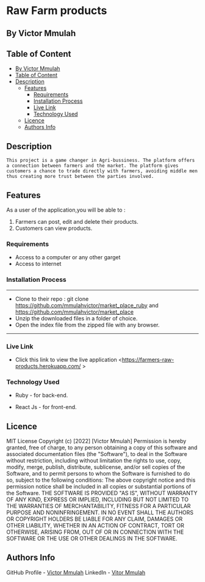 # Raw Farm products

## By Victor Mmulah

## Table of Content

<!-- - [](#) -->
- [By Victor Mmulah](#by-victor-mmulah)
- [Table of Content](#table-of-content)
- [Description](#description)
  - [Features](#features)
    - [Requirements](#requirements)
    - [Installation Process](#installation-process)
    - [Live Link](#live-link)
    - [Technology  Used](#technology--used)
  - [Licence](#licence)
  - [Authors Info](#authors-info)

## Description

    This project is a game changer in Agri-bussiness. The platform offers a connection between farmers and the market. The platform gives customers a chance to trade directly with farmers, avoiding middle men thus creating more trust between the parties involved.

## Features

As a user of the application,you will be able to :

1. Farmers can post, edit and delete their products.
1. Customers can view products.

### Requirements

- Access to  a computer or any other garget
- Access to internet

### Installation Process

 ****

- Clone to their repo : git clone <https://github.com/mmulahvictor/market_place_ruby> and <https://github.com/mmulahvictor/market_place>
- Unzip the downloaded files in a folder of choice.
- Open the index file from the zipped file with any browser.

 ****

### Live Link

- Click this link to view the live application <<https://farmers-raw-products.herokuapp.com/> >

### Technology  Used

- Ruby - for back-end.

- React Js - for front-end.

## Licence

MIT License
Copyright (c) [2022] [Victor Mmulah]
Permission is hereby granted, free of charge, to any person obtaining a copy
of this software and associated documentation files (the "Software"), to deal
in the Software without restriction, including without limitation the rights
to use, copy, modify, merge, publish, distribute, sublicense, and/or sell
copies of the Software, and to permit persons to whom the Software is
furnished to do so, subject to the following conditions:
The above copyright notice and this permission notice shall be included in all
copies or substantial portions of the Software.
THE SOFTWARE IS PROVIDED "AS IS", WITHOUT WARRANTY OF ANY KIND, EXPRESS OR
IMPLIED, INCLUDING BUT NOT LIMITED TO THE WARRANTIES OF MERCHANTABILITY,
FITNESS FOR A PARTICULAR PURPOSE AND NONINFRINGEMENT. IN NO EVENT SHALL THE
AUTHORS OR COPYRIGHT HOLDERS BE LIABLE FOR ANY CLAIM, DAMAGES OR OTHER
LIABILITY, WHETHER IN AN ACTION OF CONTRACT, TORT OR OTHERWISE, ARISING FROM,
OUT OF OR IN CONNECTION WITH THE SOFTWARE OR THE USE OR OTHER DEALINGS IN THE
SOFTWARE.

## Authors Info

GitHub Profile - [Victor Mmulah](https://github.com/mmulahvictor)
LinkedIn - [Vitor Mmulah](https://www.linkedin.com/mwlite/in/victor-mmulah-51666819)
